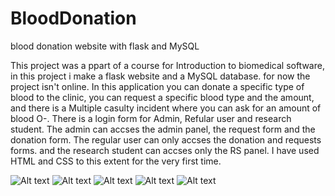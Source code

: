 # BloodDonation
blood donation website with flask and MySQL

This project was a ppart of a course for Introduction to biomedical software, in this project i make a flask website and a MySQL database. 
for now the project isn't online.
In this application you can donate a specific type of blood to the clinic, you can request a specific blood type and the amount, and there is a Multiple casulty incident where you can ask for an amount of blood O-.
There is a login form for Admin, Refular user and research student. 
The admin can accses the admin panel, the request form and the donation form. 
The regular user can only accses the donation and requests forms. 
and the research student can accses only the RS panel. 
I have used HTML and CSS to this extent for the very first time. 

<img src="C:\Users\תמר\Pictures\bio_project\login.jpg" alt="Alt text" title="Simple Login page for now">

<img src="C:\Users\תמר\Pictures\bio_project\admin_panel.jpg" alt="Alt text" title="Admin Panel">

<img src="C:\Users\תמר\Pictures\bio_project\RS_panel.jpg" alt="Alt text" title="Reasearch Student Panel">

<img src="C:\Users\תמר\Pictures\bio_project\donations.jpg" alt="Alt text" title="Donation form">

<img src="C:\Users\תמר\Pictures\bio_project\requests.jpg" alt="Alt text" title="Request Form">



